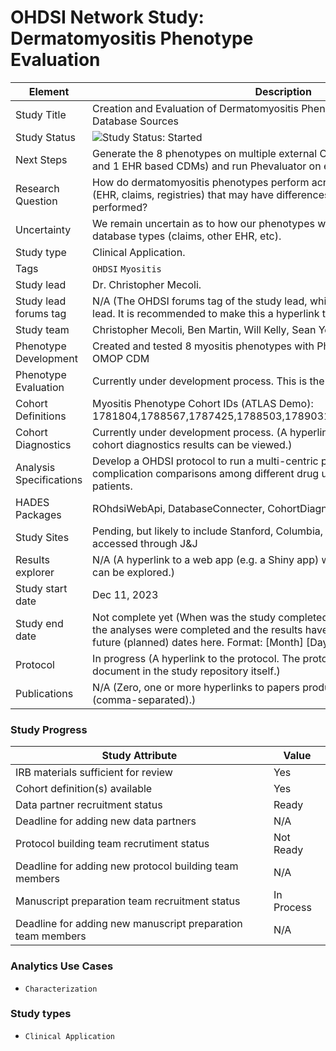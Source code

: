 OHDSI Network Study: Dermatomyositis Phenotype Evaluation
=================

| Element | Description |
| ------- | ----------- |
| Study Title | Creation and Evaluation of Dermatomyositis Phenotypes Across Different Database Sources         
| Study Status | <img src="https://img.shields.io/badge/Study%20Status-Started-blue.svg" alt="Study Status: Started"> |
| Next Steps | Generate the 8 phenotypes on multiple external OMOP CDMs (at least 1 claims and 1 EHR based CDMs) and run Phevaluator on external CDMs |
| Research Question | How do dermatomyositis phenotypes perform across different data sources (EHR, claims, registries) that may have differences in how the OMOP ETL was performed? |
| Uncertainty | We remain uncertain as to how our phenotypes will perform across other database types (claims, other EHR, etc). 
| Study type | Clinical Application. |
| Tags | `OHDSI` `Myositis` |
| Study lead | Dr. Christopher Mecoli.|
| Study lead forums tag | N/A (The OHDSI forums tag of the study lead, which can be used to contact the lead. It is recommended to make this a hyperlink to lead's forums profile) |
| Study team | Christopher Mecoli, Ben Martin, Will Kelly, Sean Yen |
| Phenotype Development | Created and tested 8 myositis phenotypes with Phevaluator using Johns Hopkins OMOP CDM |
| Phenotype Evaluation | Currently under development process. This is the purpose of the study |
| Cohort Definitions | Myositis Phenotype Cohort IDs (ATLAS Demo): 1781804,1788567,1787425,1788503,1789031,1789032,1788875,1789289 |
| Cohort Diagnostics | Currently under development process. (A hyperlink to the R Shiny app where the cohort diagnostics results can be viewed.) |
| Analysis Specifications | Develop a OHDSI protocol to run a multi-centric patient level prediction study on complication comparisons among different drug use for dermatomyositis patients. |
| HADES Packages | ROhdsiWebApi, DatabaseConnecter, CohortDiagnostics, Phevaluator |
| Study Sites | Pending, but likely to include Stanford, Columbia, and other datasources accessed through J&J |
| Results explorer | N/A (A hyperlink to a web app (e.g. a Shiny app) where the results of the study can be explored.) |
| Study start date | Dec 11, 2023 |
| Study end date | Not complete yet (When was the study completed? This typically indicates when the analyses were completed and the results have been collected. Do not enter future (planned) dates here. Format: [Month] [Day], [Year] (e.g. May 1, 2019)) | 
| Protocol | In progress (A hyperlink to the protocol. The protocol is expected to be a document in the study repository itself.) | 
| Publications | N/A (Zero, one or more hyperlinks to papers produced as part of the study (comma-separated).) | 


### Study Progress

| Study Attribute | Value |
| ------- | ----------- |
| IRB materials sufficient for review | Yes |
| Cohort definition(s) available | Yes |
| Data partner recruitment status | Ready |
| Deadline for adding new data partners | N/A |
| Protocol building team recrutiment status | Not Ready |
| Deadline for adding new protocol building team members | N/A |
| Manuscript preparation team recruitment status | In Process |
| Deadline for adding new manuscript preparation team members | N/A |

### Analytics Use Cases

- `Characterization`

### Study types

- `Clinical Application`

